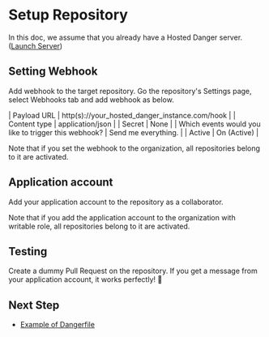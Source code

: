 # Setup Repository

In this doc, we assume that you already have a Hosted Danger server. ([Launch Server](/docs/launch_server.md))

## Setting Webhook

Add webhook to the target repository.
Go the repository's Settings page, select Webhooks tab and add webhook as below.

| Payload URL                                          | http(s)://your_hosted_danger_instance.com/hook |
| Content type                                         | application/json                               |
| Secret                                               | None                                           |
| Which events would you like to trigger this webhook? | Send me everything.                            |
| Active                                               | On (Active)                                    |

Note that if you set the webhook to the organization, all repositories belong to it are activated.

## Application account

Add your application account to the repository as a collaborator.

Note that if you add the application account to the organization with writable role, all repositories belong to it are activated.

## Testing

Create a dummy Pull Request on the repository. If you get a message from your application account, it works perfectly! :tada:

## Next Step
- [Example of Dangerfile](/docs/example_of_dangerfile.md)
